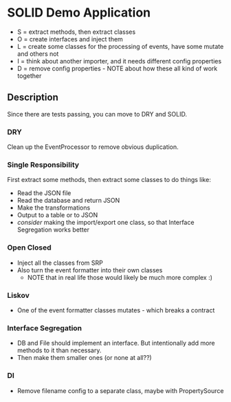 # SOLID Demo Application

- S = extract methods, then extract classes
- O = create interfaces and inject them
- L = create some classes for the processing of events, have some mutate and others not
- I = think about another importer, and it needs different config properties
- D = remove config properties - NOTE about how these all kind of work together

## Description

Since there are tests passing, you can move to DRY and SOLID.

### DRY

Clean up the EventProcessor to remove obvious duplication.

### Single Responsibility

First extract some methods, then extract some classes to do things like:

- Read the JSON file
- Read the database and return JSON
- Make the transformations
- Output to a table or to JSON
- _consider_ making the import/export one class, so that Interface Segregation works better

### Open Closed

- Inject all the classes from SRP
- Also turn the event formatter into their own classes
  - NOTE that in real life those would likely be much more complex :)

### Liskov

- One of the event formatter classes mutates - which breaks a contract

### Interface Segregation

- DB and File should implement an interface.  But intentionally add more methods to it than necessary.
- Then make them smaller ones (or none at all??)

### DI

- Remove filename config to a separate class, maybe with PropertySource
